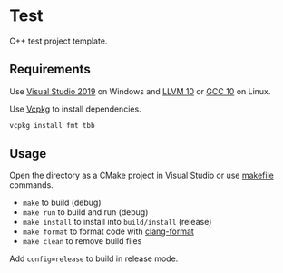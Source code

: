 # Test
C++ test project template.

## Requirements
Use [Visual Studio 2019](https://visualstudio.microsoft.com/) on Windows
and [LLVM 10](https://llvm.org/) or [GCC 10](https://gcc.gnu.org/) on Linux.

Use [Vcpkg](https://github.com/microsoft/vcpkg) to install dependencies.

```sh
vcpkg install fmt tbb
```

## Usage
Open the directory as a CMake project in Visual Studio or use [makefile](makefile) commands.

* `make` to build (debug)
* `make run` to build and run (debug)
* `make install` to install into `build/install` (release)
* `make format` to format code with [clang-format](https://llvm.org/builds/)
* `make clean` to remove build files

Add `config=release` to build in release mode.
